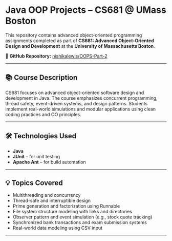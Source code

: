 # Java OOP Projects – CS681 @ UMass Boston

This repository contains advanced object-oriented programming assignments completed as part of **CS681: Advanced Object-Oriented Design and Development** at the **University of Massachusetts Boston**.

📍 **GitHub Repository:** [nishikalewis/OOPS-Part-2](https://github.com/nishika-lewis/OOPS-Part-2)

---

## 📚 Course Description

CS681 focuses on advanced object-oriented software design and development in Java. The course emphasizes concurrent programming, thread safety, event-driven systems, and design patterns. Students implement real-world simulations and modular applications using clean coding practices and OO principles.

---

## 🛠 Technologies Used

- **Java**
- **JUnit** – for unit testing
- **Apache Ant** – for build automation

---

## 💡 Topics Covered

- Multithreading and concurrency
- Thread-safe and interruptible design
- Prime generation and factorization using Runnable
- File system structure modeling with links and directories
- Observer pattern and event simulation (e.g., stock quote tracking)
- Synchronized bank transactions and exam submission systems
- Real-world data modeling using CSV input

---


